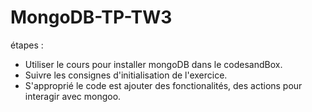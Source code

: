 # MongoDB-TP-TW3

étapes :
- Utiliser le cours pour installer mongoDB dans le codesandBox.
- Suivre les consignes d'initialisation de l'exercice.
- S'approprié le code est ajouter des fonctionalités, des actions pour interagir avec mongoo.